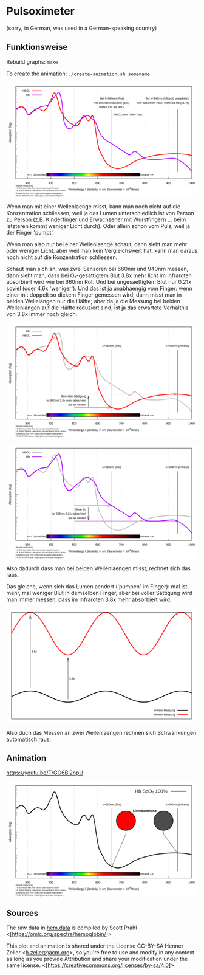 # Pulsoximeter
(sorry, in German, was used in a German-speaking country)

## Funktionsweise
Rebuild graphs: `make`

To create the animation: `./create-animation.sh somename`

![](img/hem.png)

Wenn man mit einer Wellenlaenge misst, kann man noch nicht auf die Konzentration
schliessen, weil ja das Lumen unterschiedlich ist von Person zu Person (z.B.
Kinderfinger und Erwachsener mit Wurstfingern ... beim letzteren kommt weniger
Licht durch). Oder allein schon vom Puls, weil ja der Finger 'pumpt'.

Wenn man also nur bei einer Wellenlaenge schaut, dann sieht man mehr oder
weniger Licht, aber weil man kein Vergleichswert hat, kann man daraus noch
nicht auf die Konzentration schliessen.

Schaut man sich an, was zwei Sensoren bei 660nm und 940nm messen, dann sieht
man, dass bei O₂-gesattigtem Blut 3.8x mehr licht im Infraroten absorbiert wird
wie bei 660nm Rot.
Und bei ungesaettigtem Blut nur 0.21x soviel (oder
4.6x 'weniger'). Und das ist ja unabhaengig vom Finger: wenn einer mit doppelt
so dickem Finger gemessen wird, dann misst man in beiden Wellelängen nur
die Hälfte; aber da ja die Messung bei beiden Wellenlängen auf die Hälfte
reduziert sind, ist ja das erwartete Verhältnis von 3.8x immer noch gleich.

![](img/saturated-hem.png)

![](img/unsaturated-hem.png)

Also dadurch dass man bei beiden Wellenlaengen misst, rechnet sich das raus.

Das gleiche, wenn sich das Lumen aendert ('pumpen' im Finger): mal ist mehr,
mal weniger Blut in demselben Finger, aber bei voller Sättigung wird man immer
messen, dass im Infraroten 3.8x mehr absorbiert wird.

![](img/pulse.png)

Also duch das Messen an zwei Wellenlaengen rechnen sich Schwankungen
automatisch raus.

## Animation

https://youtu.be/TrGO6Bi2npU

[ ![](img/anim.png) ](https://youtu.be/TrGO6Bi2npU)

## Sources

The raw data in [hem.data](./hem.data) is compiled by
Scott Prahl &lt;[https://omlc.org/spectra/hemoglobin/]&gt;

This plot and animation is shared under the License
CC-BY-SA Henner Zeller &lt;h.zeller@acm.org&gt;,
so you're free to use and modify in any context as long as you provide
Attribution and share your modification under the same license.
&lt;[https://creativecommons.org/licenses/by-sa/4.0]&gt;
